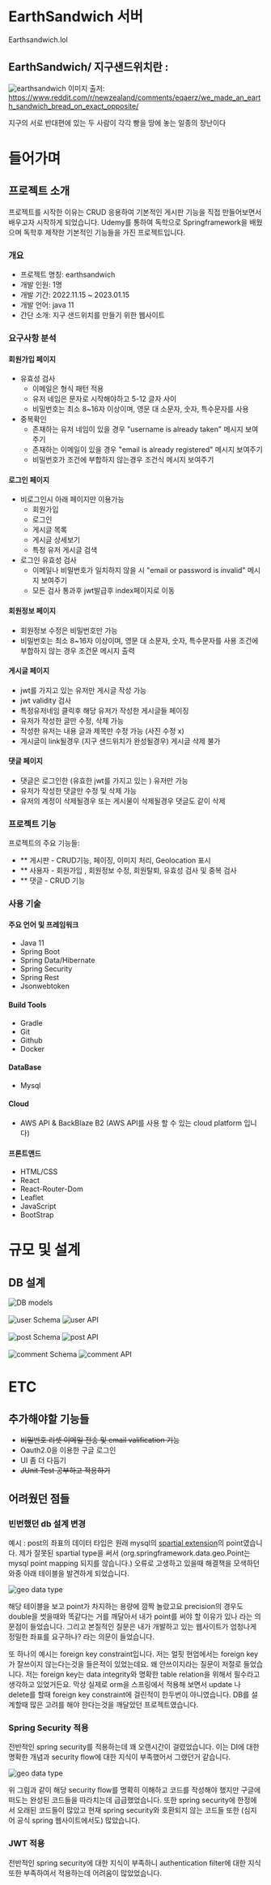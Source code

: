 # EarthSandwich 서버

Earthsandwich.lol

## EarthSandwich/ 지구샌드위치란 :

![earthsandwich](./RMimage/earthsandwich.png)
이미지 출저: https://www.reddit.com/r/newzealand/comments/eqaerz/we_made_an_earth_sandwich_bread_on_exact_opposite/

지구의 서로 반대편에 있는 두 사람이 각각 빵을 땅에 놓는 일종의 장난이다

# 들어가며

## 프로젝트 소개

프로젝트를 시작한 이유는 CRUD 응용하여 기본적인 게시판 기능을 직접 만들어보면서 배우고자 시작하게 되었습니다.
Udemy를 통하여 독학으로 Springframework을 배웠으며 독학후 제작한 기본적인 기능들을 가진 프로젝트입니다.

### 개요

- 프로젝트 명칭: earthsandwich
- 개발 인원: 1명
- 개발 기간: 2022.11.15 ~ 2023.01.15
- 개발 언어: java 11
- 간단 소개: 지구 샌드위치를 만들기 위한 웹사이트

### 요구사항 분석

#### 회원가입 페이지

- 유효성 검사
  - 이메일은 형식 패턴 적용
  - 유저 네임은 문자로 시작해야하고 5-12 글자 사이
  - 비밀번호는 최소 8~16자 이상이며, 영문 대 소문자, 숫자, 특수문자를 사용
- 중복확인
  - 존재하는 유저 네임이 있을 경우 "username is already taken" 메시지 보여주기
  - 존재하는 이메일이 있을 경우 "email is already registered" 메시지 보여주기
  - 비밀번호가 조건에 부합하지 않는경우 조건식 메시지 보여주기

#### 로그인 페이지

- 비로그인시 아래 페이지만 이용가능
  - 회원가입
  - 로그인
  - 게시글 목록
  - 게시글 상세보기
  - 특정 유저 게시글 검색
- 로그인 유효성 검사
  - 이메일나 비밀번호가 일치하지 않을 시 "email or password is invalid" 메시지 보여주기
  - 모든 검사 통과후 jwt발급후 index페이지로 이동

#### 회원정보 페이지

- 회원정보 수정은 비밀번호만 가능
- 비밀번호는 최소 8~16자 이상이며, 영문 대 소문자, 숫자, 특수문자를 사용 조건에 부합하지 않는 경우 조건문 메시지 출력

#### 게시글 페이지

- jwt를 가지고 있는 유저만 게시글 작성 가능
- jwt validity 검사
- 특정유저네임 클릭후 해당 유저가 작성한 게시글들 페이징
- 유저가 작성한 글만 수정, 삭제 가능
- 작성한 유저는 내용 글과 제목만 수정 가능 (사진 수정 x)
- 게시글이 link될경우 (지구 샌드위치가 완성될경우) 게시글 삭제 불가

#### 댓글 페이지

- 댓글은 로그인한 (유효한 jwt를 가지고 있는 ) 유저만 가능
- 유저가 작성한 댓글만 수정 및 삭제 가능
- 유저의 계정이 삭제될경우 또는 게시물이 삭제될경우 댓글도 같이 삭제

### 프로젝트 기능

프로젝트의 주요 기능들:

- \*\* 게시판 - CRUD기능, 페이징, 이미지 처리, Geolocation 표시
- \*\* 사용자 - 회원가입 , 회원정보 수정, 회원탈퇴, 유효성 검사 및 중복 검사
- \*\* 댓글 - CRUD 기능

### 사용 기술

#### 주요 언어 및 프레임워크

- Java 11
- Spring Boot
- Spring Data/Hibernate
- Spring Security
- Spring Rest
- Jsonwebtoken

#### Build Tools

- Gradle
- Git
- Github
- Docker

#### DataBase

- Mysql

#### Cloud

- AWS API & BackBlaze B2 (AWS API를 사용 할 수 있는 cloud platform 입니다)

#### 프론트앤드

- HTML/CSS
- React
- React-Router-Dom
- Leaflet
- JavaScript
- BootStrap

# 규모 및 설계

## DB 설계

![DB models](./RMimage/DBSchema.png)
\
\
![user Schema](./RMimage/user.png)
![user API](./RMimage/userapi.png)
\
\
![post Schema](./RMimage/post.png)
![post API](./RMimage/postapi.png)
\
\
![comment Schema](./RMimage/comment.png)
![comment API](./RMimage/commentapi.png)

# ETC

## 추가해야할 기능들

- ~~비밀번호 리셋 이메일 전송 및 email valification 기능~~
- Oauth2.0을 이용한 구글 로그인
- UI 좀 더 다듬기
- ~~JUnit Test 공부하고 적용하기~~

## 어려웠던 점들

### 빈번했던 db 설계 변경

예시 : post의 좌표의 데이터 타입은 원래 mysql의 [spartial extension](https://dev.mysql.com/doc/refman/8.0/en/spatial-type-overview.html)의 point였습니다. 제가 잘못된 spartial type을 써서 (org.springframework.data.geo.Point는 mysql point mapping 되지를 않습니다.) 오류로 고생하고 있을때 해결책을 모색하던 와중 아래 테이블을 발견하게 되었습니다.

![geo data type](./RMimage/geolocationdatatypetable.png)

해당 테이블을 보고 point가 차지하는 용량에 깜짝 놀랐고요 precision의 경우도 double을 썻을때와 똑같다는 거를 깨달아서 내가 point를 써야 할 이유가 있나 라는 의문점이 들었습니다. 그리고 본질적인 질문은 내가 개발하고 있는 웹사이트가 엄청나게 정밀한 좌표를 요구하나? 라는 의문이 들었습니다.

또 하나의 예시는 foreign key constraint입니다. 저는 얼핏 현업에서는 foreign key가 잘쓰이지 않는다는것을 들은적이 있었는데요. 왜 안쓰이지라는 질문이 저절로 들었습니다. 저는 foreign key는 data integrity와 명확한 table relation을 위해서 필수라고 생각하고 있었거든요. 막상 실제로 orm을 스프링에서 적용해 보면서 update 나 delete를 할때 foreign key constraint에 걸린적이 한두번이 아니였습니다. DB를 설계할때 많은 고려를 해야 한다는것을 깨달았던 프로젝트였습니다.

### Spring Security 적용

전반적인 spring security를 적용하는데 꽤 오랜시간이 걸렸었습니다. 이는 DI에 대한 명확한 개념과 security flow에 대한 지식이 부족했어서 그랬던거 같습니다.

![geo data type](./RMimage/springsecurity1.webp)

위 그림과 같이 해당 security flow를 명확히 이해하고 코드를 작성해야 했지만 구글에 떠도는 완성된 코드들을 따라치는데 급급했었습니다. 또한 spring security에 한정에서 오래된 코드들이 많았고 현재 spring security와 호환되지 않는 코드들 또한 (심지어 공식 spring 웹사이트에서도) 많았습니다.

### JWT 적용

전반적인 spring security에 대한 지식이 부족하니 authentication filter에 대한 지식 또한 부족하여서 적용하는데 어려움이 많았었습니다.
